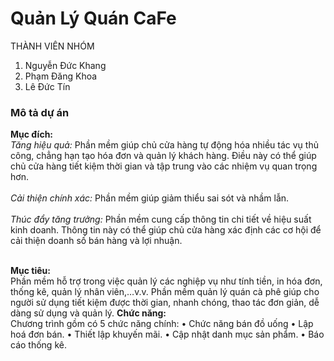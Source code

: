 # Quản Lý Quán CaFe

THÀNH VIÊN NHÓM
1. Nguyễn Đức Khang
2. Phạm Đăng Khoa
3. Lê Đức Tín
<h3><strong>Mô tả dự án</strong></h3>
<b>Mục đích:</b> </br>
<i>Tăng hiệu quả:</i> Phần mềm giúp chủ cửa hàng tự động hóa nhiều tác vụ thủ công, chẳng hạn  tạo hóa đơn và quản lý khách hàng. Điều này có thể giúp chủ cửa hàng tiết kiệm thời gian và tập trung vào các nhiệm vụ quan trọng hơn.</br></br>
<i>Cải thiện chính xác:</i> Phần mềm giúp giảm thiểu sai sót và nhầm lẫn. </br></br>
<i>Thúc đẩy tăng trưởng:</i> Phần mềm cung cấp thông tin chi tiết về hiệu suất kinh doanh. Thông tin này có thể giúp chủ cửa hàng xác định các cơ hội để cải thiện doanh số bán hàng và lợi nhuận.</br></br>

<b>Mục tiêu:</b> </br>
Phần mềm hỗ trợ trong việc quản lý các nghiệp vụ như tính tiền, in hóa đơn, thống kê, quản lý nhân viên,…v.v. Phần mềm quản lý quán cà phê giúp cho người sử dụng tiết kiệm được thời gian, nhanh chóng, thao tác đơn giản, dễ dàng sử dụng và quản lý. 
<b>Chức năng:</b> </br>
Chương trình gồm có 5 chức năng chính: 
•	Chức năng bán đồ uống
•	Lập hoá đơn bán.
•	Thiết lập khuyến mãi.
•	Cập nhật danh mục sản phẩm. 
•	Báo cáo thống kê.
